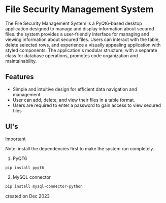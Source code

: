 # File Security Management System

The File Security Management System is a PyQt6-based desktop application designed to manage and display information about secured files. the system provides a user-friendly interface for managing and viewing information about secured files. Users can interact with the table, delete selected rows, and experience a visually appealing application with styled components. The application's modular structure, with a separate class for database operations, promotes code organization and maintainability.

## Features

 - Simple and intuitive design for efficient data navigation and management.
 - User can add, delete, and view their files in a table format.
 - Users are required to enter a password to gain access to view secured files

## UI's




> [!IMPORTANT]
> Note:
> install the dependencies first to make the system run completely.

1. PyQT6
```bash
pip install pyqt6
```

2. MySQL connector
```bash
pip install mysql-connector-python
```

created on Dec 2023
